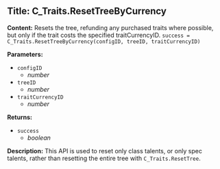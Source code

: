 ## Title: C_Traits.ResetTreeByCurrency

**Content:**
Resets the tree, refunding any purchased traits where possible, but only if the trait costs the specified traitCurrencyID.
`success = C_Traits.ResetTreeByCurrency(configID, treeID, traitCurrencyID)`

**Parameters:**
- `configID`
  - *number*
- `treeID`
  - *number*
- `traitCurrencyID`
  - *number*

**Returns:**
- `success`
  - *boolean*

**Description:**
This API is used to reset only class talents, or only spec talents, rather than resetting the entire tree with `C_Traits.ResetTree`.